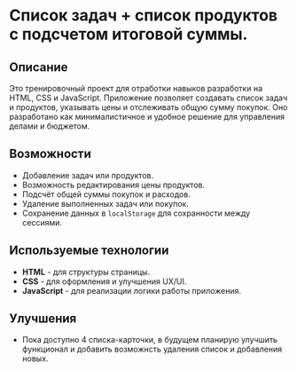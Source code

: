 # Список задач + список продуктов с подсчетом итоговой суммы.

## Описание

Это тренировочный проект для отработки навыков разработки на HTML, CSS и JavaScript. Приложение позволяет создавать список задач и продуктов, указывать цены и отслеживать общую сумму покупок. Оно разработано как минималистичное и удобное решение для управления делами и бюджетом.

## Возможности

- Добавление задач или продуктов.
- Возможность редактирования цены продуктов.
- Подсчёт общей суммы покупок и расходов.
- Удаление выполненных задач или покупок.
- Сохранение данных в `localStorage` для сохранности между сессиями.

## Используемые технологии

- **HTML** - для структуры страницы.
- **CSS** - для оформления и улучшения UX/UI.
- **JavaScript** - для реализации логики работы приложения.

## Улучшения

- Пока доступно 4 списка-карточки, в будущем планирую улучшить функционал и добавить возможнсть удаления список и добавления новых.
